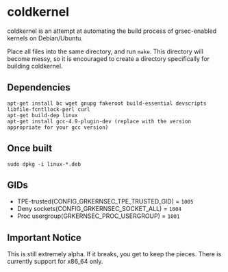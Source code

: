 coldkernel 
==========
coldkernel is an attempt at automating the build process of grsec-enabled kernels on Debian/Ubuntu. 

Place all files into the same directory, and run ```make```. This directory will become messy, so it is encouraged to create a directory specifically for building coldkernel. 

Dependencies
------------
```
apt-get install bc wget gnupg fakeroot build-essential devscripts libfile-fcntllock-perl curl
apt-get build-dep linux
apt-get install gcc-4.9-plugin-dev (replace with the version appropriate for your gcc version)
```

Once built
----------
```
sudo dpkg -i linux-*.deb
```

GIDs
----
* TPE-trusted(CONFIG_GRKERNSEC_TPE_TRUSTED_GID) = ```1005```
* Deny sockets(CONFIG_GRKERNSEC_SOCKET_ALL)  = ```1004```
* Proc usergroup(GRKERNSEC_PROC_USERGROUP) = ```1001```

Important Notice
-----------------
This is still extremely alpha. If it breaks, you get to keep the pieces. There is currently support for x86_64 only.

